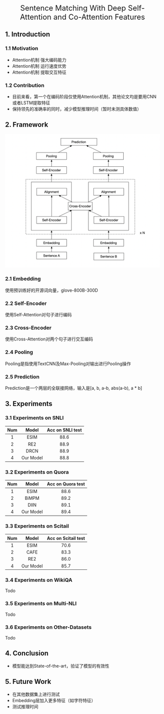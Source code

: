 <center><font size=5>Sentence Matching With Deep Self-Attention and Co-Attention Features</font></center>


## 1. Introduction

### 1.1 Motivation
* Attention机制 强大编码能力
* Attention机制 运行速度优势
*  Attention机制 提取交互特征



### 1.2 Contribution
* 目前来看，第一个在编码阶段仅使用Attention机制，其他论文均是要用CNN或者LSTM提取特征
* 保持领先的准确率的同时，减少模型推理时间（暂时未测具体数值）

## 2. Framework

![框架图](images/framework.png)

### 2.1 Embedding
使用预训练好的开源词向量，glove-800B-300D

### 2.2 Self-Encoder
使用Self-Attention对句子进行编码

### 2.3 Cross-Encoder
使用Cross-Attention对两个句子进行交互编码

### 2.4 Pooling
Pooling是指使用TextCNN及Max-Pooling对输出进行Pooling操作

### 2.5 Prediction
Prediction是一个两层的全联接网络，输入是[a, b, a-b, abs(a-b), a * b]


## 3. Experiments
### 3.1 Experiments on SNLI

| Num | Model | Acc on SNLI test | 
| :-: | :-: | :-: |  
| 1 | ESIM | 88.6 | 
| 2 | RE2 | 88.9 | 
| 3 | DRCN | 88.9 | 
| 4 | Our Model | 88.8 | 


 
 

### 3.2 Experiments on Quora

| Num | Model | Acc on Quora test | 
| :-: | :-: | :-: |  
| 1 | ESIM | 88.6 | 
| 2 | BiMPM | 89.2 | 
| 3 | DIIN | 89.1 | 
| 4 | Our Model | 89.4 | 



### 3.3 Experiments on Scitail

| Num | Model | Acc on Scitail test | 
| :-: | :-: | :-: |  
| 1 | ESIM | 70.6 | 
| 2 | CAFE | 83.3 | 
| 3 | RE2 | 86.0 | 
| 4 | Our Model | 85.7 | 


### 3.4 Experiments on WikiQA
Todo

### 3.5 Experiments on Multi-NLI
Todo

### 3.6 Experiments on Other-Datasets
Todo


## 4. Conclusion
* 模型能达到State-of-the-art，验证了模型的有效性

## 5.  Future Work
* 在其他数据集上进行测试
* Embedding层加入更多特征（如字符特征）
* 测试推理时间


 